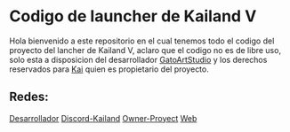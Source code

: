 # Codigo de launcher de Kailand V

Hola bienvenido a este repositorio en el cual tenemos todo el codigo del proyecto del lancher de Kailand V, aclaro que el codigo no es de libre uso, solo esta a disposicion del desarrollador [GatoArtStudio](https://linktr.ee/gatoartstudio) y los derechos reservados para [Kai](https://www.instagram.com/soyellioth/) quien es propietario del proyecto.

## Redes:

[Desarrollador](https://linktr.ee/gatoartstudio)
[Discord-Kailand](https://discord.gg/chwAE86T6W)
[Owner-Proyect](https://www.instagram.com/soyellioth/)
[Web](https://gatoartstudios.github.io/kailand/)